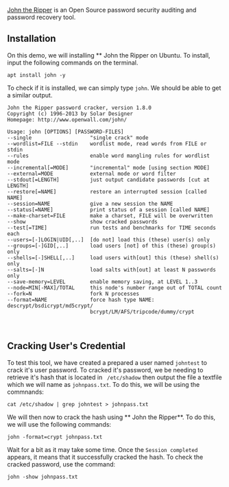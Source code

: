 [John the Ripper](https://www.openwall.com/john/) is an Open Source password security auditing and password recovery tool.

## Installation

On this demo, we will installing ** John the Ripper on Ubuntu. To install, input the following commands on the terminal.

```
apt install john -y
```

To check if it is installed, we can simply type ```john```. We should be able to get a similar output.

```
John the Ripper password cracker, version 1.8.0
Copyright (c) 1996-2013 by Solar Designer
Homepage: http://www.openwall.com/john/

Usage: john [OPTIONS] [PASSWORD-FILES]
--single                   "single crack" mode
--wordlist=FILE --stdin    wordlist mode, read words from FILE or stdin
--rules                    enable word mangling rules for wordlist mode
--incremental[=MODE]       "incremental" mode [using section MODE]
--external=MODE            external mode or word filter
--stdout[=LENGTH]          just output candidate passwords [cut at LENGTH]
--restore[=NAME]           restore an interrupted session [called NAME]
--session=NAME             give a new session the NAME
--status[=NAME]            print status of a session [called NAME]
--make-charset=FILE        make a charset, FILE will be overwritten
--show                     show cracked passwords
--test[=TIME]              run tests and benchmarks for TIME seconds each
--users=[-]LOGIN|UID[,..]  [do not] load this (these) user(s) only
--groups=[-]GID[,..]       load users [not] of this (these) group(s) only
--shells=[-]SHELL[,..]     load users with[out] this (these) shell(s) only
--salts=[-]N               load salts with[out] at least N passwords only
--save-memory=LEVEL        enable memory saving, at LEVEL 1..3
--node=MIN[-MAX]/TOTAL     this node's number range out of TOTAL count
--fork=N                   fork N processes
--format=NAME              force hash type NAME: descrypt/bsdicrypt/md5crypt/
                           bcrypt/LM/AFS/tripcode/dummy/crypt
```
<br>

## Cracking User's Credential

To test this tool, we have created a prepared a user named ```johntest``` to crack it's user password. To cracked it's password, we be needing to retrieve it's hash that is located in ``` /etc/shadow``` then output the file a textfile which we will name as ```johnpass.txt```. To do this, we will be using the commnands:

```
cat /etc/shadow | grep johntest > johnpass.txt
```
We will then now to crack the hash using ** John the Ripper**. To do this, we will use the following commands:

```
john -format=crypt johnpass.txt
```
Wait for a bit as it may take some time. Once the ```Session completed``` appears, it means that it successfully cracked the hash. To check the cracked password, use the command:

```
john -show johnpass.txt
```
